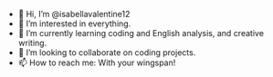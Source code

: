 - 👋 Hi, I’m @isabellavalentine12
- 👀 I’m interested in everything.
- 🌱 I’m currently learning coding and English analysis, and creative writing.
- 💞️ I’m looking to collaborate on coding projects.
- 📫 How to reach me: With your wingspan!

<!---
isabellavalentine12/isabellavalentine12 is a ✨ special ✨ repository because its `README.md` (this file) appears on your GitHub profile.
You can click the Preview link to take a look at your changes.
--->
